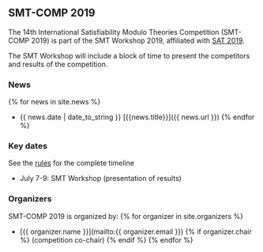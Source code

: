 ## SMT-COMP 2019

The 14th International Satisfiability Modulo Theories Competition
(SMT-COMP 2019) is part of the SMT Workshop 2019, affiliated with
[SAT 2019](http://sat2019.tecnico.ulisboa.pt).

The SMT Workshop will include a block of time to present the competitors
and results of the competition.

### News
{% for news in site.news  %}
- {{ news.date | date_to_string }} [{{news.title}}]({{ news.url }})
{% endfor %}
### Key dates
See the [rules]() for the complete timeline
- July 7-9: SMT Workshop (presentation of results)

### Organizers
SMT-COMP 2019 is organized by:
{% for organizer in site.organizers %}
- [{{ organizer.name }}](mailto:{{ organizer.email }}) {% if organizer.chair %} (competition co-chair)
  {% endif %}
{% endfor %}

